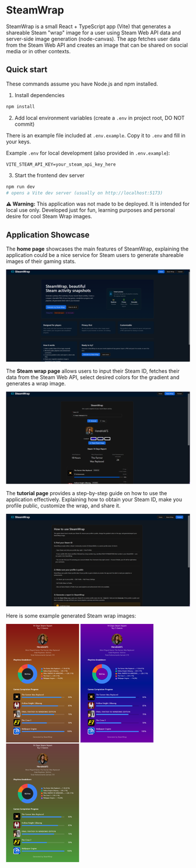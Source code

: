 # SteamWrap

SteamWrap is a small React + TypeScript app (Vite) that generates a shareable Steam "wrap" image for a user using Steam Web API data and server-side image generation (node-canvas). The app fetches user data from the Steam Web API and creates an image that can be shared on social media or in other contexts.

## Quick start
These commands assume you have Node.js and npm installed.

1) Install dependencies

```powershell
npm install
```

2) Add local environment variables (create a `.env` in project root, DO NOT commit)

There is an example file included at `.env.example`. Copy it to `.env` and fill in your keys.

Example `.env` for local development (also provided in `.env.example`):

```
VITE_STEAM_API_KEY=your_steam_api_key_here  
```

3) Start the frontend dev server

```powershell
npm run dev
# opens a Vite dev server (usually on http://localhost:5173)
```

**⚠️ Warning:** This application was not made to be deployed. It is intended for local use only. Developed just for fun, learning purposes and personal desire for cool Steam Wrap images.

## Application Showcase
The **home page** showcases the main features of SteamWrap, explaining the application could be a nice service for Steam users to generate shareable images of their gaming stats.

<img src="./images/homepage.png" alt="Home Page" width="600"/>

The **Steam wrap page** allows users to input their Steam ID, fetches their data from the Steam Web API, select desired colors for the gradient and generates a wrap image.

<img src="./images/wrappage.png" alt="Steam Wrap Page" width="600"/>

The **tutorial page** provides a step-by-step guide on how to use the application effectively. Explaining how to obtain your Steam ID, make you profile public, customize the wrap, and share it.

<img src="./images/tutorialpage.png" alt="Tutorial Page" width="600"/>

Here is some example generated Steam wrap images:
<div>
<img src="./images/test_red.png" alt="Example Wrap 1" width="200"/>
<img src="./images/test_purple.png" alt="Example Wrap 2" width="200"/>
<img src="./images/test_green.png" alt="Example Wrap 3" width="200"/>
</div>